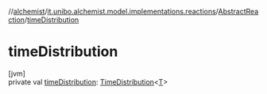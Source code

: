 //[alchemist](../../../index.md)/[it.unibo.alchemist.model.implementations.reactions](../index.md)/[AbstractReaction](index.md)/[timeDistribution](time-distribution.md)

# timeDistribution

[jvm]\
private val [timeDistribution](time-distribution.md): [TimeDistribution](../../it.unibo.alchemist.model.interfaces/-time-distribution/index.md)<[T](../../it.unibo.alchemist.model.implementations.movestrategies.target/-follow-target/index.md)>
